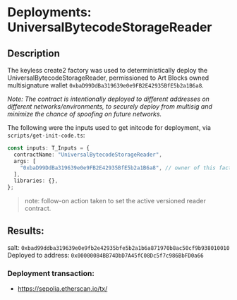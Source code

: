 # Deployments: UniversalBytecodeStorageReader

## Description

The keyless create2 factory was used to deterministically deploy the UniversalBytecodeStorageReader, permissioned to Art Blocks owned multisignature wallet `0xbaD99DdBa319639e0e9FB2E42935BfE5b2a1B6a8`.

_Note: The contract is intentionally deployed to different addresses on different networks/environments, to securely deploy from multisig and minimize the chance of spoofing on future networks._

The following were the inputs used to get initcode for deployment, via `scripts/get-init-code.ts`:

```typescript
const inputs: T_Inputs = {
  contractName: "UniversalBytecodeStorageReader",
  args: [
    "0xbaD99DdBa319639e0e9FB2E42935BfE5b2a1B6a8", // owner of this factory
  ],
  libraries: {},
};
```

> note: follow-on action taken to set the active versioned reader contract.

## Results:

salt: `0xbad99ddba319639e0e9fb2e42935bfe5b2a1b6a871970b8ac50cf9b938010010`
Deployed to address: `0x00000084BB74DbD7A45fC08Dc5f7c986BbFD0a66`

### Deployment transaction:

- https://sepolia.etherscan.io/tx/
